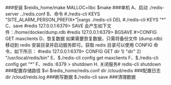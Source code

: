 ###安装
	$reidis_home/make MALLOC=libc
	$make
###单机
	A、启动
		./redis-server ../redis.conf
	B、命令
		#./redis-cli KEYS "SITE_ALARM_PERSON_PREFIX*"|xargs ./redis-cli DEL
		#./redis-cli KEYS "*"
	C、save
		#redis 127.0.0.1:6379> SAVE 
		会产生如下文件：/home/docker/dump.rdb
		#redis 127.0.0.1:6379> BGSAVE
		#>CONFIG GET maxclients
	D、恢复数据
		如果需要恢复数据，只需将备份文件 (dump.rdb) 移动到 redis 安装目录并启动服务即可。获取 redis 目录可以使用 CONFIG 命令，如下所示：
		#redis 127.0.0.1:6379> CONFIG GET dir
		1) "dir"
		2) "/usr/local/redis/bin"
	E、$./redis-cli config get maxclients
	F、$./redis-cli config get "*"
	F、redis :6379 > shutdown
	H. 关闭服务# redis-cli shutdown 
###配置存储路径
	$vi $redis_home/redis.conf
	dir /cloud/redis
###配置日志
	dir /cloud/reids.log
###刷写数据
	$./redis-cli save
###清理数据
	
